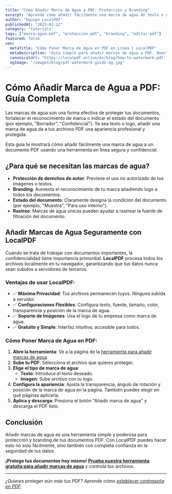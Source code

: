 ```yaml
---
title: "Cómo Añadir Marca de Agua a PDF: Protección y Branding"
excerpt: "Aprende cómo añadir fácilmente una marca de agua de texto o gráfica a tus documentos PDF. Protege tus derechos de autor y fortalece tu marca con nuestra herramienta segura en línea."
author: "Equipo LocalPDF"
publishedAt: "2025-02-22"
category: "tutorials"
tags: ["marca-agua-pdf", "protección-pdf", "branding", "editar-pdf"]
featured: false
seo:
  metaTitle: "Cómo Poner Marca de Agua en PDF en Línea | LocalPDF"
  metaDescription: "Guía simple para añadir marcas de agua a PDF. Nuestra herramienta gratuita permite aplicar texto o logo con completa garantía de confidencialidad."
  canonicalUrl: "https://localpdf.online/es/blog/how-to-watermark-pdf-files"
  ogImage: "/images/blog/pdf-watermark-guide-og.jpg"
---
```


# Cómo Añadir Marca de Agua a PDF: Guía Completa

Las marcas de agua son una forma efectiva de proteger tus documentos, fortalecer el reconocimiento de marca o indicar el estado del documento (por ejemplo, "Borrador", "Confidencial"). Ya sea texto o logo, añadir una marca de agua da a tus archivos PDF una apariencia profesional y protegida.

Esta guía te mostrará cómo añadir fácilmente una marca de agua a un documento PDF usando una herramienta en línea segura y confidencial.

## ¿Para qué se necesitan las marcas de agua?

-   **Protección de derechos de autor**: Previene el uso no autorizado de tus imágenes o textos.
-   **Branding**: Aumenta el reconocimiento de tu marca añadiendo logo a todos los documentos.
-   **Estado del documento**: Claramente designa la condición del documento (por ejemplo, "Muestra", "Para uso interno").
-   **Rastreo**: Marcas de agua únicas pueden ayudar a rastrear la fuente de filtración del documento.

## Añadir Marcas de Agua Seguramente con LocalPDF

Cuando se trata de trabajar con documentos importantes, la confidencialidad tiene importancia primordial. **LocalPDF** procesa todos los archivos localmente en tu navegador, garantizando que tus datos nunca sean subidos a servidores de terceros.

### Ventajas de usar LocalPDF:

-   ✅ **Máxima Privacidad**: Tus archivos permanecen tuyos. Ninguna subida a servidor.
-   ✅ **Configuraciones Flexibles**: Configura texto, fuente, tamaño, color, transparencia y posición de la marca de agua.
-   ✅ **Soporte de Imágenes**: Usa el logo de tu empresa como marca de agua.
-   ✅ **Gratuito y Simple**: Interfaz intuitiva, accesible para todos.

### Cómo Poner Marca de Agua en PDF:

1.  **Abre la herramienta**: Ve a la página de la [herramienta para añadir marcas de agua](/es/watermark-pdf).
2.  **Sube tu PDF**: Selecciona el archivo que quieres proteger.
3.  **Elige el tipo de marca de agua**:
    *   **Texto**: Introduce el texto deseado.
    *   **Imagen**: Sube archivo con tu logo.
4.  **Configura la apariencia**: Ajusta la transparencia, ángulo de rotación y posición de la marca de agua en la página. También puedes elegir en qué páginas aplicarla.
5.  **Aplica y descarga**: Presiona el botón "Añadir marca de agua" y descarga el PDF listo.

## Conclusión

Añadir marcas de agua es una herramienta simple y poderosa para protección y branding de tus documentos PDF. Con LocalPDF puedes hacer esto no solo fácilmente, sino también con completa confianza en la seguridad de tus datos.

**¡Protege tus documentos hoy mismo!** **[Prueba nuestra herramienta gratuita para añadir marcas de agua](/es/watermark-pdf)** y controla tus archivos.

---

*¿Quieres proteger aún más tus PDF? Aprende cómo [establecer contraseña en PDF](/es/protect-pdf).*